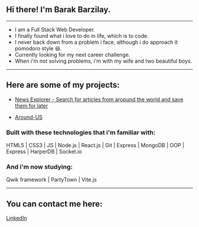 ## Hi there! I'm Barak Barzilay.

__________________________________
- I am a Full Stack Web Developer.
- I finally found what i love to do in life, which is to code.
- I never back down from a problem i face, although i do approach it pomodoro style :laughing:.
- Currently looking for my next career challenge.
- When i'm not solving problems, i'm with my wife and two beautiful boys.

_____________________________________
## Here are some of my projects:
* [News Explorer - Search for articles from aropund the world and save them for later](https://github.com/BarakB1991/news-explorer-frontend)

* [Around-US](https://github.com/BarakB1991/react-around-api-full)

### Built with these technologies that i'm familiar with:
HTML5 | CSS3 | JS | Node.js | React.js | Git | Express | MongoDB | OOP | Express | HarperDB | Socket.io

### And i'm now studying:
Qwik framework | PartyTown | Vite.js

____________________________________
## You can contact me here:
[LinkedIn](https://linkedin.com/in/BarakBarzilay)
